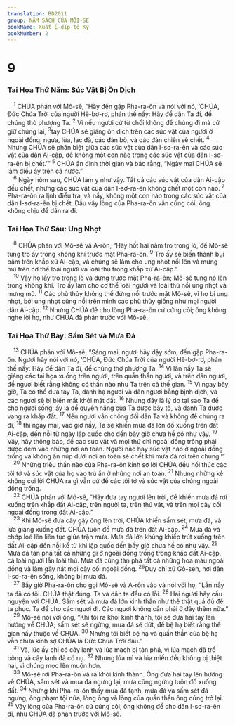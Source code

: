 ```yaml
---
translation: BD2011
group: NĂM SÁCH CỦA MÔI-SE
bookName: Xuất Ê-díp-tô Ký 
bookNumber: 2
---
```


<div class="title"><h1>9</h1><h3>Tai Họa Thứ Năm: Súc Vật Bị Ôn Dịch</h3></div>
<span class="verse xu_9_1"> <sup>1</sup> CHÚA phán với Mô-sê, “Hãy đến gặp Pha-ra-ôn và nói với nó, ‘CHÚA, Ðức Chúa Trời của người Hê-bơ-rơ, phán thế nầy: Hãy để dân Ta đi, để chúng thờ phượng Ta. </span>
<span class="verse xu_9_2"><sup>2</sup> Vì nếu ngươi cứ từ chối không để chúng đi mà cứ giữ chúng lại, </span>
<span class="verse xu_9_3"><sup>3</sup>tay CHÚA sẽ giáng ôn dịch trên các súc vật của ngươi ở ngoài đồng: ngựa, lừa, lạc đà, các đàn bò, và các đàn chiên sẽ chết. </span>
<span class="verse xu_9_4"><sup>4</sup> Nhưng CHÚA sẽ phân biệt giữa các súc vật của dân I-sơ-ra-ên và các súc vật của dân Ai-cập, để không một con nào trong các súc vật của dân I-sơ-ra-ên bị chết.’” </span>
<span class="verse xu_9_5"><sup>5</sup> CHÚA ấn định thời gian và bảo rằng, “Ngày mai CHÚA sẽ làm điều ấy trên cả nước.”<br/></span>
<span class="verse xu_9_6"> <sup>6</sup> Ngày hôm sau, CHÚA làm y như vậy. Tất cả các súc vật của dân Ai-cập đều chết, nhưng các súc vật của dân I-sơ-ra-ên không chết một con nào. </span>
<span class="verse xu_9_7"><sup>7</sup> Pha-ra-ôn ra lịnh điều tra, và nầy, không một con nào trong các súc vật của dân I-sơ-ra-ên bị chết. Dầu vậy lòng của Pha-ra-ôn vẫn cứng cỏi; ông không chịu để dân ra đi.<br/></span>
<div class="title"><h3>Tai Họa Thứ Sáu: Ung Nhọt</h3></div>
<span class="verse xu_9_8"> <sup>8</sup> CHÚA phán với Mô-sê và A-rôn, “Hãy hốt hai nắm tro trong lò, để Mô-sê tung tro ấy trong không khí trước mặt Pha-ra-ôn. </span>
<span class="verse xu_9_9"><sup>9</sup> Tro ấy sẽ biến thành bụi bặm trên khắp xứ Ai-cập, và chúng sẽ làm cho ung nhọt nổi lên và mưng mủ trên cơ thể loài người và loài thú trong khắp xứ Ai-cập.”<br/></span>
<span class="verse xu_9_10"> <sup>10</sup> Vậy họ lấy tro trong lò và đứng trước mặt Pha-ra-ôn; Mô-sê tung nó lên trong không khí. Tro ấy làm cho cơ thể loài người và loài thú nổi ung nhọt và mưng mủ. </span>
<span class="verse xu_9_11"><sup>11</sup> Các phù thủy không thể đứng nổi trước mặt Mô-sê, vì họ bị ung nhọt, bởi ung nhọt cũng nổi trên mình các phù thủy giống như mọi người dân Ai-cập. </span>
<span class="verse xu_9_12"><sup>12</sup> Nhưng CHÚA để cho lòng Pha-ra-ôn cứ cứng cỏi; ông không nghe lời họ, như CHÚA đã phán trước với Mô-sê.<br/></span>
<div class="title"><h3>Tai Họa Thứ Bảy: Sấm Sét và Mưa Ðá</h3></div>
<span class="verse xu_9_13"> <sup>13</sup> CHÚA phán với Mô-sê, “Sáng mai, ngươi hãy dậy sớm, đến gặp Pha-ra-ôn. Ngươi hãy nói với nó, ‘CHÚA, Ðức Chúa Trời của người Hê-bơ-rơ, phán thế nầy: Hãy để dân Ta đi, để chúng thờ phượng Ta. </span>
<span class="verse xu_9_14"><sup>14</sup> Vì lần nầy Ta sẽ giáng các tai họa xuống trên ngươi, trên quần thần ngươi, và trên dân ngươi, để ngươi biết rằng không có thần nào như Ta trên cả thế gian. </span>
<span class="verse xu_9_15"><sup>15</sup> Vì ngay bây giờ, Ta có thể đưa tay Ta, đánh hạ ngươi và dân ngươi bằng bịnh dịch, và các ngươi sẽ bị biến mất khỏi mặt đất. </span>
<span class="verse xu_9_16"><sup>16</sup> Nhưng đây là lý do tại sao Ta để cho ngươi sống: ấy là để quyền năng của Ta được bày tỏ, và danh Ta được vang ra khắp đất. </span>
<span class="verse xu_9_17"><sup>17</sup> Nếu ngươi vẫn chống đối dân Ta và không để chúng ra đi, </span>
<span class="verse xu_9_18"><sup>18</sup> thì ngày mai, vào giờ nầy, Ta sẽ khiến mưa đá lớn đổ xuống trên đất Ai-cập, đến nỗi từ ngày lập quốc cho đến bây giờ chưa hề có như vậy. </span>
<span class="verse xu_9_19"><sup>19</sup> Vậy, hãy thông báo, để các súc vật và mọi thứ chi ngoài đồng trống phải được đem vào những nơi an toàn. Người nào hay súc vật nào ở ngoài đồng trống và không ẩn núp dưới nơi an toàn sẽ chết khi mưa đá rơi trên chúng.’”<br/></span>
<span class="verse xu_9_20"> <sup>20</sup> Những triều thần nào của Pha-ra-ôn kính sợ lời CHÚA đều hối thúc các tôi tớ và súc vật của họ vào trú ẩn ở những nơi an toàn. </span>
<span class="verse xu_9_21"><sup>21</sup> Nhưng những kẻ không coi lời CHÚA ra gì vẫn cứ để các tôi tớ và súc vật của chúng ngoài đồng trống.<br/></span>
<span class="verse xu_9_22"> <sup>22</sup> CHÚA phán với Mô-sê, “Hãy đưa tay ngươi lên trời, để khiến mưa đá rơi xuống trên khắp đất Ai-cập, trên người ta, trên thú vật, và trên mọi cây cối ngoài đồng trong đất Ai-cập.”<br/></span>
<span class="verse xu_9_23"> <sup>23</sup> Khi Mô-sê đưa cây gậy ông lên trời, CHÚA khiến sấm sét, mưa đá, và lửa giáng xuống đất. CHÚA tuôn đổ mưa đá trên đất Ai-cập. </span>
<span class="verse xu_9_24"><sup>24</sup> Mưa đá và chớp loé lên liên tục giữa trận mưa. Mưa đá lớn khủng khiếp trút xuống trên đất Ai-cập đến nỗi kể từ khi lập quốc đến bấy giờ chưa hề có như vậy. </span>
<span class="verse xu_9_25"><sup>25</sup> Mưa đá tàn phá tất cả những gì ở ngoài đồng trống trong khắp đất Ai-cập, cả loài người lẫn loài thú. Mưa đá cũng tàn phá tất cả những hoa màu ngoài đồng và làm gãy nát mọi cây cối ngoài đồng. </span>
<span class="verse xu_9_26"><sup>26</sup>Duy chỉ xứ Gô-sen, nơi dân I-sơ-ra-ên sống, không bị mưa đá.<br/></span>
<span class="verse xu_9_27"> <sup>27</sup> Bấy giờ Pha-ra-ôn cho gọi Mô-sê và A-rôn vào và nói với họ, “Lần nầy ta đã có tội. CHÚA thật đúng. Ta và dân ta đều có lỗi. </span>
<span class="verse xu_9_28"><sup>28</sup> Hai ngươi hãy cầu nguyện với CHÚA. Sấm sét và mưa đá lớn kinh thần như thế thật quá đủ để ta phục. Ta để cho các ngươi đi. Các ngươi không cần phải ở đây thêm nữa.”<br/></span>
<span class="verse xu_9_29"> <sup>29</sup> Mô-sê nói với ông, “Khi tôi ra khỏi kinh thành, tôi sẽ đưa hai tay lên hướng về CHÚA; sấm sét sẽ ngừng, mưa đá sẽ dứt, để bệ hạ biết rằng thế gian nầy thuộc về CHÚA. </span>
<span class="verse xu_9_30"><sup>30</sup> Nhưng tôi biết bệ hạ và quần thần của bệ hạ vẫn chưa kính sợ CHÚA là Ðức Chúa Trời đâu.”<br/></span>
<span class="verse xu_9_31"> <sup>31</sup> Vả, lúc ấy chỉ có cây lanh và lúa mạch bị tàn phá, vì lúa mạch đã trổ bông và cây lanh đã có nụ. </span>
<span class="verse xu_9_32"><sup>32</sup> Nhưng lúa mì và lúa miến đều không bị thiệt hại, vì chúng mọc lên muộn hơn.<br/></span>
<span class="verse xu_9_33"> <sup>33</sup> Mô-sê rời Pha-ra-ôn và ra khỏi kinh thành. Ông đưa hai tay lên hướng về CHÚA, sấm sét và mưa đá ngưng lại, mưa cũng ngừng tuôn đổ xuống đất. </span>
<span class="verse xu_9_34"><sup>34</sup> Nhưng khi Pha-ra-ôn thấy mưa đã tạnh, mưa đá và sấm sét đã ngưng, ông phạm tội nữa, lòng ông và lòng của quần thần ông cứng trở lại. </span>
<span class="verse xu_9_35"><sup>35</sup> Vậy lòng của Pha-ra-ôn cứ cứng cỏi; ông không để cho dân I-sơ-ra-ên đi, như CHÚA đã phán trước với Mô-sê.<br/></span>
